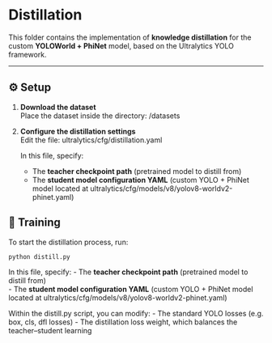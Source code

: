 # Distillation

This folder contains the implementation of **knowledge distillation** for the custom **YOLOWorld + PhiNet** model, based on the Ultralytics YOLO framework.

---

## ⚙️ Setup

1. **Download the dataset**  
   Place the dataset inside the directory: /datasets

2. **Configure the distillation settings**  
   Edit the file: ultralytics/cfg/distillation.yaml

   In this file, specify:
    - The **teacher checkpoint path** (pretrained model to distill from)  
    - The **student model configuration YAML** (custom YOLO + PhiNet model located at ultralytics/cfg/models/v8/yolov8-worldv2-phinet.yaml)

## 🚀 Training

To start the distillation process, run:
```bash
python distill.py
```

In this file, specify:
    - The **teacher checkpoint path** (pretrained model to distill from)  
    - The **student model configuration YAML** (custom YOLO + PhiNet model located at ultralytics/cfg/models/v8/yolov8-worldv2-phinet.yaml)

Within the distill.py script, you can modify:
	- The standard YOLO losses (e.g. box, cls, dfl losses)
	- The distillation loss weight, which balances the teacher–student learning
